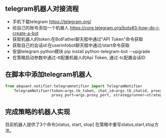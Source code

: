## telegram机器人对接流程
- 手机下载telegram https://telegram.org/
- 给自己的账号添加一个机器人 https://core.telegram.org/bots#3-how-do-i-create-a-bot
- 获取机器人的token:在BotFather聊天框中通过"API Token"命令获取
- 获取自己的会话id:在userinfobot聊天框中通过/start命令获取
- 安装telegram python模块 pip install python-telegram-bot --upgrade
- 在策略启动参数中通过-tt配置机器人的Api Token, 通过-tc配置会话ID

## 在脚本中添加telegram机器人
```python
from abquant.notifier.telegramnotifier import TelegramNotifier
    TelegramNotifier(token=args.tb_token, chat_id=args.tb_chatid, proxy_ip=args.proxy_host,
                     proxy_port=args.proxy_port, strategyrunner=strategy_runner).start()
```

## 完成策略的机器人实现
目前机器人提供了3个命令[status, start, stop]
在策略中重写status,start,stop方法。